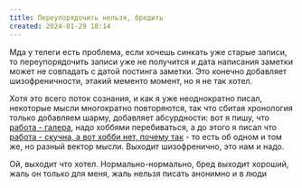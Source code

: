 ```yaml
---
title: Переупорядочить нельзя, бредить
created: 2024-01-29 18:14
---
```


Мда у телеги есть проблема, если хочешь синкать уже старые записи, то переупорядочить записи уже не получится и
дата
написания заметки может не совпадать с датой постинга заметки. Это конечно добавляет шизофреничности, этакий
мементо
момент, но я не так хотел.

Хотя это всего поток сознания, и как я уже неоднократно писал, некоторые мысли многократно повторяются, так что
сбитая хронология только добавляем шарму, добавляет абсурдности: вот я пишу, что <a href="galera.md">работа - галера</a>, надо хоббями
перебиваться, а до этого я писал что <a href="programming.md">работа - скучна, а вот хобби нет, почему так</a> - то есть об одном и том же, но разный вектор мысли. Выходит шизофренично, это нам и надо.

Ой, выходит что хотел. Нормально-нормально, бред выходит хороший, жаль он только для меня, жаль нельзя писать
анонимно и в люди

